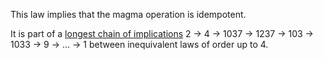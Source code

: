 This law implies that the magma operation is idempotent.

It is part of a [longest chain of implications](https://leanprover.zulipchat.com/#narrow/channel/458659-Equational/topic/Longest.20implication.20chain/near/521750611) 2 → 4 → 1037 → 1237 → 103 → 1033 → 9 → … → 1 between inequivalent laws of order up to 4.
